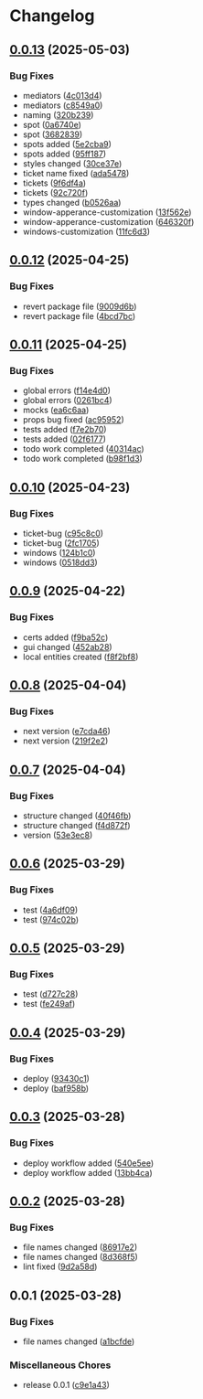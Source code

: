 # Changelog

## [0.0.13](https://github.com/ksv90/game-ui/compare/v0.0.12...v0.0.13) (2025-05-03)


### Bug Fixes

* mediators ([4c013d4](https://github.com/ksv90/game-ui/commit/4c013d4fd6f92c8f769666899b67cbfc09617329))
* mediators ([c8549a0](https://github.com/ksv90/game-ui/commit/c8549a0f12cdc04b198093b886a5e3cd900b0816))
* naming ([320b239](https://github.com/ksv90/game-ui/commit/320b239402f10c7a49ec8aece80e25c3f5094cf9))
* spot ([0a6740e](https://github.com/ksv90/game-ui/commit/0a6740e5c79044b03001b8ac15a7315baf9af401))
* spot ([3682839](https://github.com/ksv90/game-ui/commit/3682839f89fedb3db9bcdf9e6519da7cf0e63966))
* spots added ([5e2cba9](https://github.com/ksv90/game-ui/commit/5e2cba9322d59754badb606ce6f35d386dd7efe8))
* spots added ([95ff187](https://github.com/ksv90/game-ui/commit/95ff187c689ae03583be518f1b449b2e320f1f87))
* styles changed ([30ce37e](https://github.com/ksv90/game-ui/commit/30ce37e86b7150d24f4c0988c9f6c6062b38eb8c))
* ticket name fixed ([ada5478](https://github.com/ksv90/game-ui/commit/ada5478f53bdb380422453d0f6939df15d8b19cd))
* tickets ([9f6df4a](https://github.com/ksv90/game-ui/commit/9f6df4a21ebb54c036e3b57ec38619ff8d874706))
* tickets ([92c720f](https://github.com/ksv90/game-ui/commit/92c720fc906bcf048b77c1ca8a877b630dc61191))
* types changed ([b0526aa](https://github.com/ksv90/game-ui/commit/b0526aafe16cafe159f518f271ea91b23c2b9a20))
* window-apperance-customization ([13f562e](https://github.com/ksv90/game-ui/commit/13f562e3f75635eeaa4b5df935989fdb8db10f66))
* window-apperance-customization ([646320f](https://github.com/ksv90/game-ui/commit/646320fba1234c3a24bc0db0d10d5fb966d9431a))
* windows-customization ([11fc6d3](https://github.com/ksv90/game-ui/commit/11fc6d3bc0463d0aec627a2f214d25c5ba6b49e9))

## [0.0.12](https://github.com/ksv90/game-ui/compare/v0.0.11...v0.0.12) (2025-04-25)


### Bug Fixes

* revert package file ([9009d6b](https://github.com/ksv90/game-ui/commit/9009d6b6f7f943ada910f03aa4a74db191e74c04))
* revert package file ([4bcd7bc](https://github.com/ksv90/game-ui/commit/4bcd7bc8bb47e074a93362e0707e9e11c1a88939))

## [0.0.11](https://github.com/ksv90/game-ui/compare/v0.0.10...v0.0.11) (2025-04-25)


### Bug Fixes

* global errors ([f14e4d0](https://github.com/ksv90/game-ui/commit/f14e4d01b5a097289c34a7d3beec5505a6090928))
* global errors ([0261bc4](https://github.com/ksv90/game-ui/commit/0261bc4fa5ab5def765ec988788a7bfc5e2eae79))
* mocks ([ea6c6aa](https://github.com/ksv90/game-ui/commit/ea6c6aa8c6701f53bd9bb6d31058d366f3b12b5b))
* props bug fixed ([ac95952](https://github.com/ksv90/game-ui/commit/ac95952a2270cad54c58d5a181665b2524cee4ed))
* tests added ([f7e2b70](https://github.com/ksv90/game-ui/commit/f7e2b708d659934c9910b914828d784235c4774d))
* tests added ([02f6177](https://github.com/ksv90/game-ui/commit/02f61773c190828208e18de212585037dc3b1d2d))
* todo work completed ([40314ac](https://github.com/ksv90/game-ui/commit/40314acad059bd762283bb9f16db3aa4e32de920))
* todo work completed ([b98f1d3](https://github.com/ksv90/game-ui/commit/b98f1d3a3490d58a6d0755bfdf93cce221fc7435))

## [0.0.10](https://github.com/ksv90/game-ui/compare/v0.0.9...v0.0.10) (2025-04-23)


### Bug Fixes

* ticket-bug ([c95c8c0](https://github.com/ksv90/game-ui/commit/c95c8c01644b98e98354035f79a768471b833490))
* ticket-bug ([2fc1705](https://github.com/ksv90/game-ui/commit/2fc1705f333994f8325fbbf6540f7f8305f47fa1))
* windows ([124b1c0](https://github.com/ksv90/game-ui/commit/124b1c0b6cf62ee8d014244ff0e965cb579d8292))
* windows ([0518dd3](https://github.com/ksv90/game-ui/commit/0518dd3d0ca24ce12f7457938d65b5fdea758be5))

## [0.0.9](https://github.com/ksv90/game-ui/compare/v0.0.8...v0.0.9) (2025-04-22)


### Bug Fixes

* certs added ([f9ba52c](https://github.com/ksv90/game-ui/commit/f9ba52c7f85d354986bd08f415dc90801d3889ab))
* gui changed ([452ab28](https://github.com/ksv90/game-ui/commit/452ab280b879061712976487e692f3210313541a))
* local entities created ([f8f2bf8](https://github.com/ksv90/game-ui/commit/f8f2bf8e018dff97c36d872f66982d04da888463))

## [0.0.8](https://github.com/ksv90/game-ui/compare/v0.0.7...v0.0.8) (2025-04-04)


### Bug Fixes

* next version ([e7cda46](https://github.com/ksv90/game-ui/commit/e7cda463fcfc94a023c42203cd33260095ebc0a7))
* next version ([219f2e2](https://github.com/ksv90/game-ui/commit/219f2e2529e35bd8b741bdddb592babcb50a4f8d))

## [0.0.7](https://github.com/ksv90/keno-ui/compare/v0.0.6...v0.0.7) (2025-04-04)


### Bug Fixes

* structure changed ([40f46fb](https://github.com/ksv90/keno-ui/commit/40f46fb6ecbe3eaf280f8c037234c93c0ed99961))
* structure changed ([f4d872f](https://github.com/ksv90/keno-ui/commit/f4d872f8f81c0b4318f74a3769ee14495b2029fb))
* version ([53e3ec8](https://github.com/ksv90/keno-ui/commit/53e3ec871297b37dba5ba6dd5b2fcdab2f1db0b4))

## [0.0.6](https://github.com/ksv90/keno-ui/compare/v0.0.5...v0.0.6) (2025-03-29)


### Bug Fixes

* test ([4a6df09](https://github.com/ksv90/keno-ui/commit/4a6df091c72d2449456bc7186586341348dbb1e1))
* test ([974c02b](https://github.com/ksv90/keno-ui/commit/974c02bcc6acad336ec43ddb08477e9fd75fad89))

## [0.0.5](https://github.com/ksv90/keno-ui/compare/v0.0.4...v0.0.5) (2025-03-29)


### Bug Fixes

* test ([d727c28](https://github.com/ksv90/keno-ui/commit/d727c285fd769cb7a9f82c2236a1643c95db8477))
* test ([fe249af](https://github.com/ksv90/keno-ui/commit/fe249afcee19eb45694b0b1277a4f1b7295a55f8))

## [0.0.4](https://github.com/ksv90/keno-ui/compare/v0.0.3...v0.0.4) (2025-03-29)


### Bug Fixes

* deploy ([93430c1](https://github.com/ksv90/keno-ui/commit/93430c10a119377470786f49570b9268fc65bf1d))
* deploy ([baf958b](https://github.com/ksv90/keno-ui/commit/baf958b3be7c93de97527df8155995e7178eefa9))

## [0.0.3](https://github.com/ksv90/keno-ui/compare/v0.0.2...v0.0.3) (2025-03-28)


### Bug Fixes

* deploy workflow added ([540e5ee](https://github.com/ksv90/keno-ui/commit/540e5ee5f233fb2329c8d3a7736479e7d4a009ec))
* deploy workflow added ([13bb4ca](https://github.com/ksv90/keno-ui/commit/13bb4cafd08e5b1d6a1048633cba40d847ed991b))

## [0.0.2](https://github.com/ksv90/keno-ui/compare/v0.0.1...v0.0.2) (2025-03-28)


### Bug Fixes

* file names changed ([86917e2](https://github.com/ksv90/keno-ui/commit/86917e298d5c9838149bdcd3c317d42aa0988963))
* file names changed ([8d368f5](https://github.com/ksv90/keno-ui/commit/8d368f5819ef9f7894d2887d0e73c5841231cc0d))
* lint fixed ([9d2a58d](https://github.com/ksv90/keno-ui/commit/9d2a58d85c762df246e7b0c80d1aa6777869a2ca))

## 0.0.1 (2025-03-28)


### Bug Fixes

* file names changed ([a1bcfde](https://github.com/ksv90/keno-ui/commit/a1bcfde13f4b8ab5be6f19995d4a7b5c6832cd4c))


### Miscellaneous Chores

* release 0.0.1 ([c9e1a43](https://github.com/ksv90/keno-ui/commit/c9e1a437bc90ded5e7aaf022c1c2afa2239a8dab))
